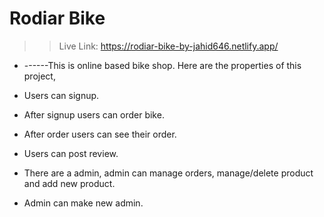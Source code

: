 # Rodiar Bike

> > Live Link:  https://rodiar-bike-by-jahid646.netlify.app/

* ------This is online based bike shop. Here are the properties of this project,

* Users can signup.
* After signup users can order bike.
* After order users can see their order.
* Users can post review.
* There are a admin, admin can manage orders, manage/delete product and add new product.
* Admin can make new admin.


